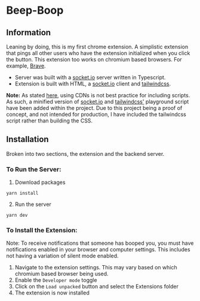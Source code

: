 # Beep-Boop

## Information

Leaning by doing, this is my first chrome extension. A simplistic extension that pings all other users who have the extension initialized when you click the button. This extension too works on chromium based browsers. For example, [Brave](https://brave.com/).

-   Server was built with a [socket.io](https://socket.io/) server written in Typescript.
-   Extension is built with HTML, a [socket.io](https://socket.io/) client and [tailwindcss](https://tailwindcss.com/).

<strong>Note:</strong>
As stated [here](https://developer.chrome.com/docs/apps/contentSecurityPolicy/#resourceLoading), using CDNs is not best practice for including scripts. As such, a minified version of [socket.io](https://socket.io/) and [tailwindcss'](https://tailwindcss.com/) playground script have been added within the project. Due to this project being a proof of concept, and not intended for production, I have included the tailwindcss script rather than building the CSS.

## Installation

Broken into two sections, the extension and the backend server.

### To Run the Server:

1. Download packages

```
yarn install
```

2. Run the server

```
yarn dev
```

### To Install the Extension:

Note: To receive notifications that someone has booped you, you must have notifications enabled in your browser and computer settings. This includes not having a variation of silent mode enabled.

1. Navigate to the extension settings. This may vary based on which chromium based browser being used.
2. Enable the `Developer mode` toggle
3. Click on the `Load unpacked` button and select the Extensions folder
4. The extension is now installed
